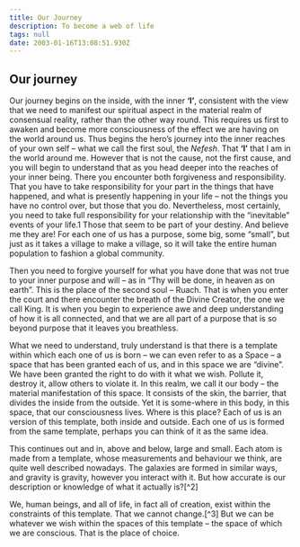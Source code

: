 ```yaml
---
title: Our Journey
description: To become a web of life
tags: null
date: 2003-01-16T13:08:51.930Z
---
```


## Our journey

Our journey begins on the inside, with the inner **‘I’**, consistent with the view that we need to manifest our spiritual aspect in the material realm of consensual reality, rather than the other way round. This requires us first to awaken and become more consciousness of the effect we are having on the world around us. Thus begins the hero’s journey into the inner reaches of your own self – what we call the first soul, the _Nefesh_. That **‘I’** that I am in the world around me. However that is not the cause, not the first cause, and you will begin to understand that as you head deeper into the reaches of your inner being. There you encounter both forgiveness and responsibility. That you have to take responsibility for your part in the things that have happened, and what is presently happening in your life – not the things you have no control over, but those that you do. Nevertheless, most certainly, you need to take full responsibility for your relationship with the “inevitable” events of your life.1 Those that seem to be part of your destiny. And believe me they are! For each one of us has a purpose, some big, some “small”, but just as it takes a village to make a village, so it will take the entire human population to fashion a global community.

Then you need to forgive yourself for what you have done that was not true to your inner purpose and will – as in “Thy will be done, in heaven as on earth”. This is the place of the second soul – Ruach. That is when you enter the court and there encounter the breath of the Divine Creator, the one we call King. It is when you begin to experience awe and deep understanding of how it is all connected, and that we are all part of a purpose that is so beyond purpose that it leaves you breathless.

What we need to understand, truly understand is that there is a template within which each one of us is born – we can even refer to as a Space – a space that has been granted each of us, and in this space we are “divine”. We have been granted the right to do with it what we wish. Pollute it, destroy it, allow others to violate it. In this realm, we call it our body – the material manifestation of this space. It consists of the skin, the barrier, that divides the inside from the outside. Yet it is some-where in this body, in this space, that our consciousness lives. Where is this place? Each of us is an version of this template, both inside and outside. Each one of us is formed from the same template, perhaps you can think of it as the same idea.

This continues out and in, above and below, large and small. Each atom is made from a template, whose measurements and behaviour we think, are quite well described nowadays. The galaxies are formed in similar ways, and gravity is gravity, however you interact with it. But how accurate is our description or knowledge of what it actually is?[^2]

We, human beings, and all of life, in fact all of creation, exist within the constraints of this template. That we cannot change.[^3] But we can be whatever we wish within the spaces of this template – the space of which we are conscious. That is the place of choice.
